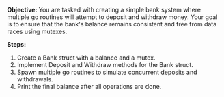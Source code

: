 **Objective:**
You are tasked with creating a simple bank system where multiple go routines will attempt to deposit and withdraw money. Your goal is to ensure that the bank's balance remains consistent and free from data races using mutexes.

**Steps:**

1. Create a Bank struct with a balance and a mutex.
2. Implement Deposit and Withdraw methods for the Bank struct.
3. Spawn multiple go routines to simulate concurrent deposits and withdrawals.
4. Print the final balance after all operations are done.